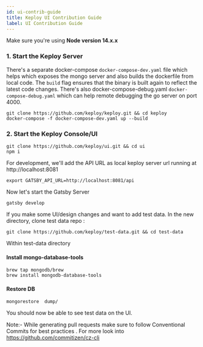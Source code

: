 ```yaml
---
id: ui-contrib-guide
title: Keploy UI Contribution Guide
label: UI Contribution Guide
---
```


Make sure you're using **Node version 14.x.x**

### 1. Start the Keploy Server
There's a separate docker-compose `docker-compose-dev.yaml` file which helps which exposes the mongo server and also builds the dockerfile from local code.  The `build` flag ensures that the binary is built again to reflect the latest code changes. There's also docker-compose-debug.yaml `docker-compose-debug.yaml` which can help remote debugging the go server on port 4000.
```shell
git clone https://github.com/keploy/keploy.git && cd keploy
docker-compose -f docker-compose-dev.yaml up --build
```

### 2. Start the Keploy Console/UI

```shell
git clone https://github.com/keploy/ui.git && cd ui
npm i
```

For development, we'll add the API URL as local keploy server url running at http://localhost:8081

```shell
export GATSBY_API_URL=http://localhost:8081/api
```

Now let's start the Gatsby Server

```shell
gatsby develop
```

If you make some UI/design changes and want to add test data. In the new directory, clone test data repo :

```shell
git clone https://github.com/keploy/test-data.git && cd test-data
```

Within test-data directory

#### Install mongo-database-tools

```
brew tap mongodb/brew
brew install mongodb-database-tools
```

#### Restore DB

```
mongorestore  dump/
```

You should now be able to see test data on the UI.

Note:- While generating pull requests make sure to follow Conventional Commits for best practices . For more look into https://github.com/commitizen/cz-cli
